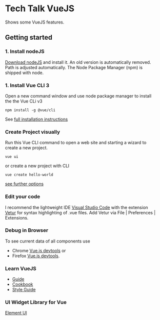 # Tech Talk VueJS

Shows some VueJS features. 

## Getting started

### 1. Install nodeJS
[Download nodeJS](https://nodejs.org/en/) and install it. An old version is automatically removed. Path is adjusted automatically. The Node Package Manager (npm) is shipped with node.

### 1. Install Vue CLI 3 
Open a new command window and use node package manager to install the the Vue CLi v3
```
npm install -g @vue/cli
```
See [full installation instructions](https://cli.vuejs.org/guide/installation.html)

### Create Project visually
Run this Vue CLI command to open a web site and starting a wizard to create a new project.
```
vue ui
```
or create a new project with CLI
```
vue create hello-world
```
[see further options](https://cli.vuejs.org/guide/creating-a-project.html)

### Edit your code
I recommend the lightweight IDE [Visual Studio Code](https://code.visualstudio.com/) with the  extension [Vetur](https://marketplace.visualstudio.com/items?itemName=octref.vetur) for syntax highlighting of .vue files. Add Vetur via File | Preferences | Extensions. 

### Debug in Browser
To see current data of all components use  
- Chrome [Vue.js devtools](https://chrome.google.com/webstore/detail/vuejs-devtools/nhdogjmejiglipccpnnnanhbledajbpd) or
- Firefox [Vue.js devtools](https://addons.mozilla.org/en-US/firefox/addon/vue-js-devtools/).

### Learn VueJS
* [Guide](https://vuejs.org/v2/guide/)
* [Cookbook](https://vuejs.org/v2/cookbook/)
* [Style Guide](https://vuejs.org/v2/style-guide/)

### UI Widget Library for Vue
[Element UI](http://element.eleme.io/#/en-US)